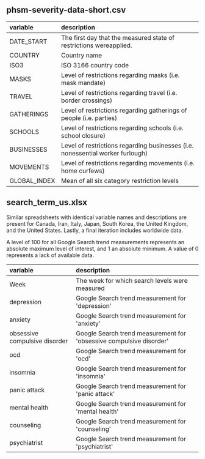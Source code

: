 ## phsm-severity-data-short.csv

|variable         |description |
|:----------------|:-----------|
|DATE_START        | The first day that the measured state of restrictions wereapplied. |
|COUNTRY      | Country name |
|ISO3       | ISO 3166 country code |
|MASKS      | Level of restrictions regarding masks (i.e. mask mandate) |
|TRAVEL      | Level of restrictions regarding travel (i.e. border crossings) |
|GATHERINGS      | Level of restrictions regarding gatherings of people (i.e. parties) |
|SCHOOLS      | Level of restrictions regarding schools (i.e. school closure) |
|BUSINESSES      | Level of restrictions regarding businesses (i.e. nonessential worker furlough) |
|MOVEMENTS      | Level of restrictions regarding movements (i.e. home curfews) |
|GLOBAL_INDEX      | Mean of all six category restriction levels |



## search_term_us.xlsx

Similar spreadsheets with identical variable names and descriptions are present for Canada, Iran, Italy, Japan, South Korea, the United Kingdom, and the United States. Lastly, a final iteration includes worldwide data. 

A level of 100 for all Google Search trend measurements represents an absolute maximum level of interest, and 1 an absolute minimum. A value of 0 represents a lack of available data.

|variable         |description |
|:----------------|:-----------|
|Week        | The week for which search levels were measured |
|depression        | Google Search trend measurement for 'depression' |
|anxiety        | Google Search trend measurement for 'anxiety' |
|obsessive compulsive disorder        | Google Search trend measurement for 'obsessive compulsive disorder' |
|ocd        | Google Search trend measurement for 'ocd' |
|insomnia        | Google Search trend measurement for 'insomnia' |
|panic attack        | Google Search trend measurement for 'panic attack' |
|mental health        | Google Search trend measurement for 'mental health' |
|counseling        | Google Search trend measurement for 'counseling' |
|psychiatrist        | Google Search trend measurement for 'psychiatrist' |
